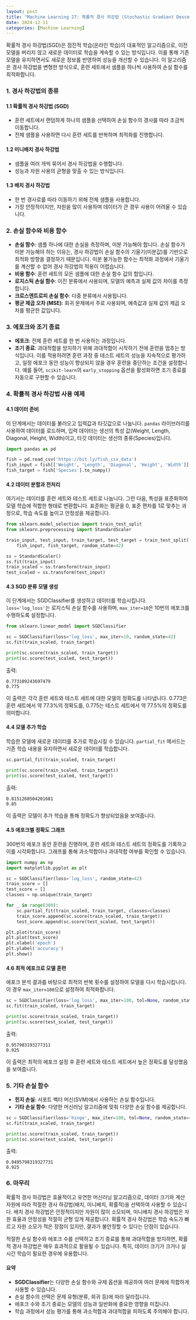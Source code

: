 ```yaml
---
layout: post
title: "Machine Learning 27: 확률적 경사 하강법 (Stochastic Gradient Descent, SGD)"
date: 2024-12-11
categories: [Machine Learning]
---
```



확률적 경사 하강법(SGD)은 점진적 학습(온라인 학습)의 대표적인 알고리즘으로, 이전 모델을 버리지 않고 새로운 데이터로 학습을 계속할 수 있는 방식입니다. 이를 통해 기존 모델을 유지하면서도 새로운 정보를 반영하여 성능을 개선할 수 있습니다. 이 알고리즘은 경사 하강법을 변형한 방식으로, 훈련 세트에서 샘플을 하나씩 사용하여 손실 함수를 최적화합니다.

### 1. 경사 하강법의 종류

#### 1.1 확률적 경사 하강법 (SGD)
- 훈련 세트에서 랜덤하게 하나의 샘플을 선택하여 손실 함수의 경사를 따라 조금씩 이동합니다.
- 전체 샘플을 사용하면 다시 훈련 세트를 반복하며 최적화를 진행합니다.

#### 1.2 미니배치 경사 하강법
- 샘플을 여러 개씩 묶어서 경사 하강법을 수행합니다.
- 성능과 자원 사용의 균형을 맞출 수 있는 방식입니다.

#### 1.3 배치 경사 하강법
- 한 번 경사로를 따라 이동하기 위해 전체 샘플을 사용합니다.
- 가장 안정적이지만, 자원을 많이 사용하며 데이터가 큰 경우 사용이 어려울 수 있습니다.

### 2. 손실 함수와 비용 함수

- **손실 함수**: 샘플 하나에 대한 손실을 측정하며, 미분 가능해야 합니다. 손실 함수가 미분 가능해야 하는 이유는, 경사 하강법이 손실 함수의 기울기(미분값)를 기반으로 최적화 방향을 결정하기 때문입니다. 미분 불가능한 함수는 최적화 과정에서 기울기를 계산할 수 없어 경사 하강법의 적용이 어렵습니다.
- **비용 함수**: 훈련 세트의 모든 샘플에 대한 손실 함수 값의 합입니다.
- **로지스틱 손실 함수**: 이진 분류에서 사용되며, 모델의 예측과 실제 값의 차이를 측정합니다.
- **크로스엔트로피 손실 함수**: 다중 분류에서 사용됩니다.
- **평균 제곱 오차 (MSE)**: 회귀 문제에서 주로 사용되며, 예측값과 실제 값의 제곱 오차를 평균한 값입니다.

### 3. 에포크와 조기 종료

- **에포크**: 전체 훈련 세트를 한 번 사용하는 과정입니다.
- **조기 종료**: 과대적합을 방지하기 위해 과대적합이 시작하기 전에 훈련을 멈추는 방식입니다. 이를 적용하려면 훈련 과정 중 테스트 세트의 성능을 지속적으로 평가하고, 일정 에포크 동안 성능이 향상되지 않을 경우 훈련을 중단하는 조건을 설정합니다. 예를 들어, `scikit-learn`의 `early_stopping` 옵션을 활성화하면 조기 종료를 자동으로 구현할 수 있습니다.

### 4. 확률적 경사 하강법 사용 예제

#### 4.1 데이터 준비
이 단계에서는 데이터를 불러오고 입력값과 타깃값으로 나눕니다. `pandas` 라이브러리를 사용하여 데이터를 로드하며, 입력 데이터는 생선의 특성 값(Weight, Length, Diagonal, Height, Width)이고, 타깃 데이터는 생선의 종류(Species)입니다.
```python
import pandas as pd

fish = pd.read_csv('https://bit.ly/fish_csv_data')
fish_input = fish[['Weight', 'Length', 'Diagonal', 'Height', 'Width']].to_numpy()
fish_target = fish['Species'].to_numpy()
```

#### 4.2 데이터 분할과 전처리
여기서는 데이터를 훈련 세트와 테스트 세트로 나눕니다. 그런 다음, 특성을 표준화하여 모델 학습에 적합한 형태로 변환합니다. 표준화는 평균을 0, 표준 편차를 1로 맞추는 과정으로, 학습 속도를 높이고 안정성을 제공합니다.
```python
from sklearn.model_selection import train_test_split
from sklearn.preprocessing import StandardScaler

train_input, test_input, train_target, test_target = train_test_split(
    fish_input, fish_target, random_state=42)

ss = StandardScaler()
ss.fit(train_input)
train_scaled = ss.transform(train_input)
test_scaled = ss.transform(test_input)
```

#### 4.3 SGD 분류 모델 생성
이 단계에서는 SGDClassifier를 생성하고 데이터를 학습시킵니다. `loss='log_loss'`는 로지스틱 손실 함수를 사용하며, `max_iter=10`은 10번의 에포크를 수행하도록 설정합니다.
```python
from sklearn.linear_model import SGDClassifier

sc = SGDClassifier(loss='log_loss', max_iter=10, random_state=42)
sc.fit(train_scaled, train_target)

print(sc.score(train_scaled, train_target))
print(sc.score(test_scaled, test_target))
```
출력:
```
0.773109243697479
0.775
```
이 출력은 각각 훈련 세트와 테스트 세트에 대한 모델의 정확도를 나타냅니다. 0.773은 훈련 세트에서 약 77.3%의 정확도를, 0.775는 테스트 세트에서 약 77.5%의 정확도를 의미합니다.

#### 4.4 모델 추가 학습
학습한 모델에 새로운 데이터를 추가로 학습시킬 수 있습니다. `partial_fit` 메서드는 기존 학습 내용을 유지하면서 새로운 데이터를 학습합니다.
```python
sc.partial_fit(train_scaled, train_target)

print(sc.score(train_scaled, train_target))
print(sc.score(test_scaled, test_target))
```
출력:
```
0.8151260504201681
0.85
```
이 출력은 모델이 추가 학습을 통해 정확도가 향상되었음을 보여줍니다.

#### 4.5 에포크별 정확도 그래프
300번의 에포크 동안 훈련을 진행하며, 훈련 세트와 테스트 세트의 정확도를 기록하고 이를 시각화합니다. 그래프를 통해 과소적합이나 과대적합 여부를 확인할 수 있습니다.
```python
import numpy as np
import matplotlib.pyplot as plt

sc = SGDClassifier(loss='log_loss', random_state=42)
train_score = []
test_score = []
classes = np.unique(train_target)

for _ in range(300):
    sc.partial_fit(train_scaled, train_target, classes=classes)
    train_score.append(sc.score(train_scaled, train_target))
    test_score.append(sc.score(test_scaled, test_target))

plt.plot(train_score)
plt.plot(test_score)
plt.xlabel('epoch')
plt.ylabel('accuracy')
plt.show()
```

#### 4.6 최적 에포크로 모델 훈련
에포크 분석 결과를 바탕으로 최적의 반복 횟수를 설정하여 모델을 다시 학습시킵니다. 이 경우 `max_iter=100`으로 설정하여 최적화합니다.
```python
sc = SGDClassifier(loss='log_loss', max_iter=100, tol=None, random_state=42)
sc.fit(train_scaled, train_target)

print(sc.score(train_scaled, train_target))
print(sc.score(test_scaled, test_target))
```
출력:
```
0.957983193277311
0.925
```
이 출력은 최적의 에포크 설정 후 훈련 세트와 테스트 세트에서 높은 정확도를 달성했음을 보여줍니다.

### 5. 기타 손실 함수

- **힌지 손실**: 서포트 벡터 머신(SVM)에서 사용하는 손실 함수입니다.
- **기타 손실 함수**: 다양한 머신러닝 알고리즘에 맞춰 다양한 손실 함수를 제공합니다.

```python
sc = SGDClassifier(loss='hinge', max_iter=100, tol=None, random_state=42)
sc.fit(train_scaled, train_target)

print(sc.score(train_scaled, train_target))
print(sc.score(test_scaled, test_target))
```
출력:
```
0.9495798319327731
0.925
```

### 6. 마무리

확률적 경사 하강법은 효율적이고 유연한 머신러닝 알고리즘으로, 데이터 크기와 계산 자원에 따라 적절한 경사 하강법(배치, 미니배치, 확률적)을 선택하여 사용할 수 있습니다. 배치 경사 하강법은 안정적이지만 자원이 많이 소모되며, 미니배치 경사 하강법은 자원 효율과 안정성을 적절히 균형 있게 제공합니다. 확률적 경사 하강법은 학습 속도가 빠르고 자원 소모가 적은 장점이 있지만, 결과가 불안정할 수 있다는 단점이 있습니다.

적절한 손실 함수와 에포크 수를 선택하고 조기 종료를 통해 과대적합을 방지하면, 확률적 경사 하강법은 매우 효과적으로 활용될 수 있습니다. 특히, 데이터 크기가 크거나 실시간 학습이 필요한 경우에 유용합니다.

#### 요약
- **SGDClassifier**는 다양한 손실 함수와 규제 옵션을 제공하여 여러 문제에 적합하게 사용할 수 있습니다.
- 손실 함수의 선택은 문제 유형(분류, 회귀 등)에 따라 달라집니다.
- 에포크 수와 조기 종료는 모델의 성능과 일반화에 중요한 영향을 미칩니다.
- 학습 과정에서 성능 평가를 통해 과소적합과 과대적합을 피하도록 주의해야 합니다.

